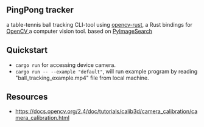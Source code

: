 ## PingPong tracker

a table-tennis ball tracking CLI-tool using [opencv-rust](https://github.com/twistedfall/opencv-rust), a Rust bindings for [ OpenCV ](https://github.com/opencv/opencv) a computer vision tool. based on [ PyImageSearch ](https://pyimagesearch.com/2015/09/14/ball-tracking-with-opencv/)

## Quickstart

- `cargo run` for accessing device camera.
- `cargo run -- --example "default"`, will run example program by reading "ball_tracking_example.mp4" file from local machine.

## Resources

- https://docs.opencv.org/2.4/doc/tutorials/calib3d/camera_calibration/camera_calibration.html
